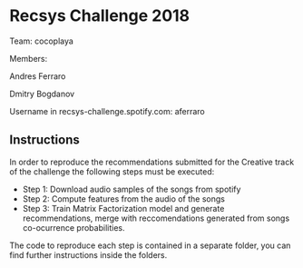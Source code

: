 

# Recsys Challenge 2018

Team: cocoplaya

Members: 

Andres Ferraro

Dmitry Bogdanov

Username in recsys-challenge.spotify.com: aferraro

Instructions
-----------

In order to reproduce the recommendations submitted for the Creative track of the challenge the following steps must be executed:

 - Step 1: Download audio samples of the songs from spotify
 - Step 2: Compute features from the audio of the songs
 - Step 3: Train Matrix Factorization model and generate recommendations, merge with reccomendations generated from songs co-ocurrence probabilities.

 The code to reproduce each step is contained in a separate folder, you can find further instructions inside the folders.
